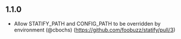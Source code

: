 ## 1.1.0

- Allow STATIFY_PATH and CONFIG_PATH to be overridden by environment (@cbochs) (https://github.com/foobuzz/statify/pull/3)
